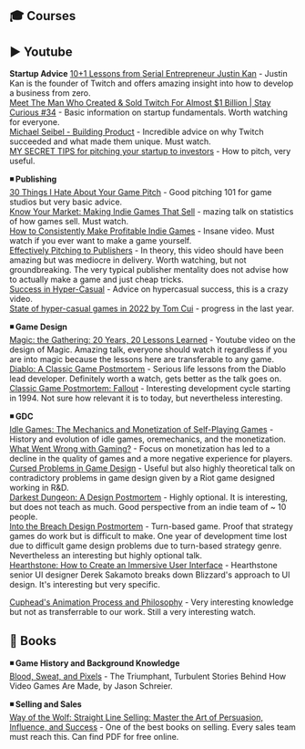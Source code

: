 ## 🎓 Courses  




## ▶ Youtube  
**Startup Advice**
[10+1 Lessons from Serial Entrepreneur Justin Kan](https://www.youtube.com/watch?v=Q-Cbav_Dt2s) - Justin Kan is the founder of Twitch and offers amazing insight into how to develop a business from zero.  
[Meet The Man Who Created & Sold Twitch For Almost $1 Billion | Stay Curious #34](https://www.youtube.com/watch?v=09MzN6xoDzQ) - Basic information on startup fundamentals. Worth watching for everyone.  
[Michael Seibel - Building Product](https://www.youtube.com/watch?v=C27RVio2rOs) - Incredible advice on why Twitch succeeded and what made them unique. Must watch.  
[MY SECRET TIPS for pitching your startup to investors](https://www.youtube.com/watch?v=5SS_oCS3iTM) - How to pitch, very useful.  

**◾ Publishing**  
[30 Things I Hate About Your Game Pitch](https://www.youtube.com/watch?v=4LTtr45y7P0) - Good pitching 101 for game studios but very basic advice.  
[Know Your Market: Making Indie Games That Sell](https://www.youtube.com/watch?v=uy0Dfr-mnUY) - mazing talk on statistics of how games sell. Must watch.  
[How to Consistently Make Profitable Indie Games](https://www.youtube.com/watch?v=LlAc5sBtGkc) - Insane video. Must watch if you ever want to make a game yourself.  
[Effectively Pitching to Publishers](https://www.youtube.com/watch?v=JZyCgChW0dc) - In theory, this video should have been amazing but was mediocre in delivery. Worth watching, but not groundbreaking. The very typical publisher mentality does not advise how to actually make a game and just cheap tricks.  
[Success in Hyper-Casual](https://www.youtube.com/watch?v=QfojHNoBC5w) - Advice on hypercasual success, this is a crazy video.   
[State of hyper-casual games in 2022 by Tom Cui](https://www.youtube.com/watch?v=T5cYlhBz1A4) - progress in the last year.  

**◾ Game Design**  
[Magic: the Gathering: 20 Years, 20 Lessons Learned](https://www.youtube.com/watch?v=QHHg99hwQGY) - Youtube video on the design of Magic. Amazing talk, everyone should watch it regardless if you are into magic because the lessons here are transferable to any game.  
[Diablo: A Classic Game Postmortem](https://www.youtube.com/watch?v=VscdPA6sUkc) - Serious life lessons from the Diablo lead developer. Definitely worth a watch, gets better as the talk goes on.  
[Classic Game Postmortem: Fallout](https://www.youtube.com/watch?v=T2OxO-4YLRk) - Interesting development cycle starting in 1994. Not sure how relevant it is to today, but nevertheless interesting.  

**◾ GDC**  
[Idle Games: The Mechanics and Monetization of Self-Playing Games](https://www.youtube.com/watch?v=Lu-RjxeDpU8) -  History and evolution of idle games, oremechanics, and the monetization.  
[What Went Wrong with Gaming?](https://www.youtube.com/watch?v=g16heGLKlTA) - Focus on monetization has led to a decline in the quality of games and a more negative experience for players.  
[Cursed Problems in Game Design](https://www.youtube.com/watch?v=8uE6-vIi1rQ) - Useful but also highly theoretical talk on contradictory problems in game design given by a Riot game designed working in R&D.  
[Darkest Dungeon: A Design Postmortem](https://www.youtube.com/watch?v=0IUaGQhlPwo) - Highly optional. It is interesting, but does not teach as much. Good perspective from an indie team of ~ 10 people.  
[Into the Breach Design Postmortem](https://www.youtube.com/watch?v=s_I07Iq_2XM) - Turn-based game. Proof that strategy games do work but is difficult to make. One year of development time lost due to difficult game design problems due to turn-based strategy genre. Nevertheless an interesting but highly optional talk.  
[Hearthstone: How to Create an Immersive User Interface](https://www.youtube.com/watch?v=axkPXCNjOh8) - Hearthstone senior UI designer Derek Sakamoto breaks down Blizzard's approach to UI design. It's interesting but very specific.  

[Cuphead's Animation Process and Philosophy](https://www.youtube.com/watch?v=RmGb-jU3uVQ) - Very interesting knowledge but not as transferrable to our work. Still a very interesting watch.  

## 📕 Books  

**◾ Game History and Background Knowledge**  
[Blood, Sweat, and Pixels](https://www.amazon.co.uk/Blood-Sweat-Pixels-Triumphant-Turbulent/dp/0062651234) - The Triumphant, Turbulent Stories Behind How Video Games Are Made, by Jason Schreier.  

**◾ Selling and Sales**  
[Way of the Wolf: Straight Line Selling: Master the Art of Persuasion, Influence, and Success](https://www.amazon.co.uk/Way-Wolf-Straight-Persuasion-Influence/dp/B07565WVQR/ref=sr_1_1?crid=8D58CQCDGBYI&dib=eyJ2IjoiMSJ9.d0pbKKojfgZH_1GgjqgQbjzLVRzRy1R8sQNK9oSEuNPmkhxZSLy_PgyZvnNrCt50KHUXtFRp8EUUyDp-EnR6OIKtKKDa56iIqy16FnP4_Z6YTbmkT11Htt1zkgWSFknprTxaCJO-ltzBpTuUW6qJ2OZLYczP8VjEEJDSeEOh8OebBakV_IS0bWMSFRZxtDyU-Sstxe4pXVDqMkd59789-w3tJXyTAuFQeBuCELw2sRQ.U1DQfS9d43wT1IifaUED_UZkun6j9vZRZ5oU6vTXkfU&dib_tag=se&keywords=way+of+the+wolf&qid=1728417011&s=books&sprefix=way+of+the+wold%2Cstripbooks%2C554&sr=1-1) - One of the best books on selling. Every sales team must reach this. Can find PDF for free online.  

















